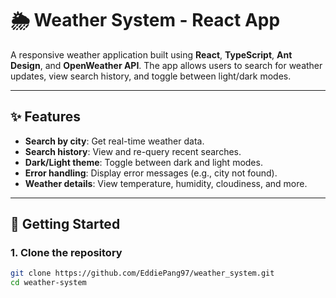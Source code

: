 # 🌦️ Weather System - React App

A responsive weather application built using **React**, **TypeScript**, **Ant Design**, and **OpenWeather API**. The app allows users to search for weather updates, view search history, and toggle between light/dark modes.

---

## ✨ Features
- **Search by city**: Get real-time weather data.
- **Search history**: View and re-query recent searches.
- **Dark/Light theme**: Toggle between dark and light modes.
- **Error handling**: Display error messages (e.g., city not found).
- **Weather details**: View temperature, humidity, cloudiness, and more.

---

## 🚀 Getting Started

### 1. Clone the repository
```bash
git clone https://github.com/EddiePang97/weather_system.git
cd weather-system


